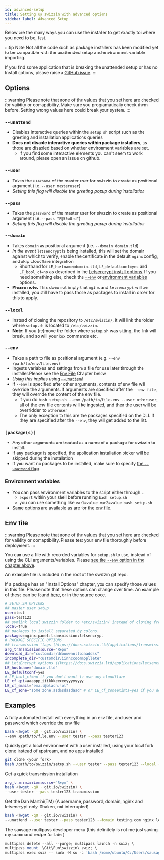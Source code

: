 ```yaml
---
id: advanced-setup
title: Setting up swizzin with advanced options
sidebar_label: Advanced Setup
---
```


Below are the many ways you can use the installer to get exactly toi where you need to be, fast.

:::tip Note
Not all the code such as package installers has been modified yet to be compatible with the unattended setup and environment variable importing.

If you find some application that is breaking the unattended setup or has no Install options, please raise a [GitHub issue](https://github.com/liaralabs/swizzin/issues/new/choose).
:::

## Options
:::warning
Please note that none of the values that you set here are checked for validity or comaptibility. Make sure you programatically check them before. Setting wrong values here could break your system.
:::
### `--unattend`
  * Disables interactive queries within the `setup.sh` script such as the greeting and installation applications queries.
  * **Does not disable interactive queries within package installers**, as those are disabled based on whether environment variables are set.
    * If you find some interactive elements you can't seem to work around, please open an issue on github.
### `--user`
  * Takes the `username` of the master user for swizzin to create as positional argument (i.e. `--user masteruser`)
  * _Setting this flag will disable the greeting popup during installation_
### `--pass`
  * Takes the `password` of the master user for siwzzin to create as positional argument (i.e. `--pass "P@55w0rd"`)
  * _Setting this flag will disable the greeting popup during installation_
### `--domain`
  * Takes `domain` as positional argument (i.e. `--domain domain.tld`)
  * _In the event_ `letsencrypt` is being installed, this will set the domain against which to verify, enable the certificate in the default `nginx` config, and skip cloudflare integration
    * Shorthand for `LE_hostname=domain.tld`, `LE_defaultconf=yes` and `LF_bool_cf=no` as described in the [Letsencrypt install options](/applications/letsencrypt#install-options). If you need something else, check the [`--env`](#--env) or [environment variables](#environment-variables) options.
  * **Please note:** This does not imply that `nginx` and `letsencrypt` will be installed, you still have to pass those as packages to install in order for this to apply.
### `--local`
  * Instead of cloning the repository to `/etc/swizzin/`, it will link the folder where `setup.sh` is located to `/etc/swizzin`.
  * **Note:** If you (re)move the folder where `setup.sh` was sitting, the link will break, and so will your `box` commands etc.
### `--env`
  * Takes a path to file as positional argument (e.g. `--env /path/to/env/file.env`)
  * Ingests variables and settings from a file for use later through the installer.Please see the [Env File](#env-file) Chapter below
  * _Using this implies using [`--unattend`](#--unattend)_
  * If `--env` is specified after other arguments, contents of env file will override the arguments. If arguments are specified after the `--env file`, they will override the content of the env file.
    * if you do `bash setup.sh --env /path/to/file.env --user otheruser`, all of the env file contents will be ingested, and then the user will be overridden to `otheruser`
    * The only exception to this are the packages specified on the CLI. If they are specified after the `--env`, they will get added to the list.
### `[package(s)]`
  * Any other arguments are treated as a name of a package for swizzin to install.
  * If any package is specified, the application installation picker will be skipped during the installation
  * If you want no packages to be installed, make sure to specify [the `--unattend` flag](#--unattend)
### Environment variables
  * You can pass environment variables to the script either through...
    * `export` within your shell before running `bash setup.sh`
    * you can use something like `var1=value var2=value bash setup.sh`
  * Same options are available as are for the [env file](#env-file).

## Env file
:::warning
Please note that none of the values that you set here are checked for validity or comaptibility. Please test your env file thoroughly before deployment.
:::

You can use a file with recorded variables for `setup.sh` to use, instead of using the CLI arguments/variables. Please [see the `--env` option in the chapter above](#--env).

An example file is included in the root of the swizzin git repo.

If a package has an "Install Options" chapter, you can specify those values in this file. Please note that these options can change over time. An example of these can be found [here](/applications/letsencrypt#install-options), or in the source code. 

```bash
# SETUP.SH OPTIONS
## master user setup
user=test
pass=test123
## symlink local swizzin folder to /etc/swizzin/ instead of cloning from upstream
local=true
## packages to install separated by colons. 
packages=nginx:panel:transmission:letsencrypt
# PACKAGE SPECIFIC OPTIONS
## transmission flags (https://docs.swizzin.ltd/applications/transmission#install-options)
arg_transmissionsource="Repo"
download_dir="customdir/ddoowwnnllooaaddss"
incomplete_dir="customdir/iinnccoommppllete"
## LetsEncrypt options ((https://docs.swizzin.ltd/applications/letsencrypt#install-options))
LE_hostname="domain.tld"
LE_defaultconf=yes
# LE_bool_cf=no if you don't want to use any cloudflare
LE_cf_api=aaapppiiiikkkeeeeeyyyyyyyy
LE_cf_email="email@blach.lol"
LE_cf_zone="some.zone.asdasdasdasd" # or LE_cf_zoneexists=yes if you don't need it created
```

## Examples
A fully automated install with everything in an env file, and user and password which override the env file
```bash
bash <(wget -qO - git.io/swizzin) \
--env /path/to/file.env --user tester --pass tester123
```

Quickly get a local environment with a user installed, using your local fork clone instead of upstream, and no apps installed
```bash
git clone <your fork>
bash /path/to/swizzin/setup.sh --user tester --pass tester123 --local --unattend
```

Get a quick transmission installation
```bash
arg_transmissionsource="Repo" \
bash <(wget -qO - git.io/swizzin) \
--user tester --pass tester123 transmission
```

Get the Dan Martini(TM) (A username, password, domain, nginx and letsencrypt only. Shaken, not interrupted)
```bash
bash <(wget -qO - git.io/swizzin) \
--unattend --user tester --pass tester123 --domain testing.com nginx letsencrypt
```

The sausage multipass developer menu (this definitely is not me just saving my command recipe for later)
```powershell
multipass delete --all --purge; multipass launch -n swiz; \
multipass mount .\Git\Fun\swizzin\ swiz; \
multipass exec swiz -- sudo -H su -c 'bash /home/ubuntu/C:/Users/sausage/Git/Fun/swizzin/setup.sh --unattend --local --user test --pass tester123'
```